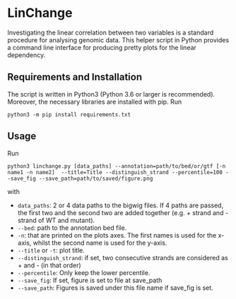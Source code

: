 # LinChange

Investigating the linear correlation between two variables is a standard procedure
for analysing genomic data. This helper script in Python provides a command line
interface for producing pretty plots for the linear dependency.

## Requirements and Installation
The script is written in Python3 (Python 3.6 or larger is recommended). Moreover, the 
necessary libraries are installed with pip. Run

```commandline
python3 -m pip install requirements.txt
```

## Usage
Run
```commandline
python3 linchange.py [data_paths] --annotation=path/to/bed/or/gtf [-n name1 -n name2]  --title=Title --distinguish_strand --percentile=100 --save_fig --save_path=path/to/saved/figure.png
```

with
- `data_paths`: 2 or 4 data paths to the bigwig files. If 4 paths are passed, the first two and the second two 
are added together (e.g. + strand and - strand of WT and mutant).
- `--bed`: path to the annotation bed file.
- `-n`: that are printed on the plots axes. The first names is used for the x-axis, whilst
the second name is used for the y-axis.
- `--title` or `-t`: plot title. 
- `--distinguish_strand`: if set, two consecutive strands are considered as + and - (in that order)
- `--percentile`: Only keep the lower percentile.
- `--save_fig`: If set, figure is set to file at save_path
- `--save_path`: Figures is saved under this file name if save_fig is set.


